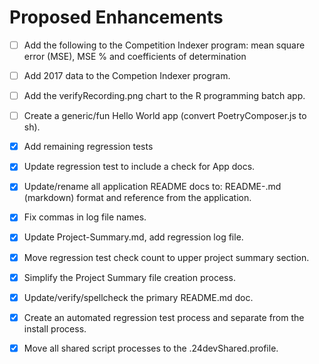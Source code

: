 # Proposed Enhancements
* [ ] Add the following to the Competition Indexer program: mean square error (MSE), MSE % and coefficients of determination
* [ ] Add 2017 data to the Competion Indexer program.
* [ ] Add the verifyRecording.png chart to the R programming batch app.
* [ ] Create a generic/fun Hello World app (convert PoetryComposer.js to sh).
* [x] Add remaining regression tests 
* [x] Update regression test to include a check for App docs. 
* [x] Update/rename all application README docs to: README-<appName>.md (markdown) format and reference from the application.
* [x] Fix commas in log file names. 
* [x] Update Project-Summary.md, add regression log file.
* [x] Move regression test check count to upper project summary section. 
* [x] Simplify the Project Summary file creation process. 
* [x] Update/verify/spellcheck the primary README.md doc.
* [x] Create an automated regression test process and separate from the install process. 
* [x] Move all shared script processes to the .24devShared.profile.

